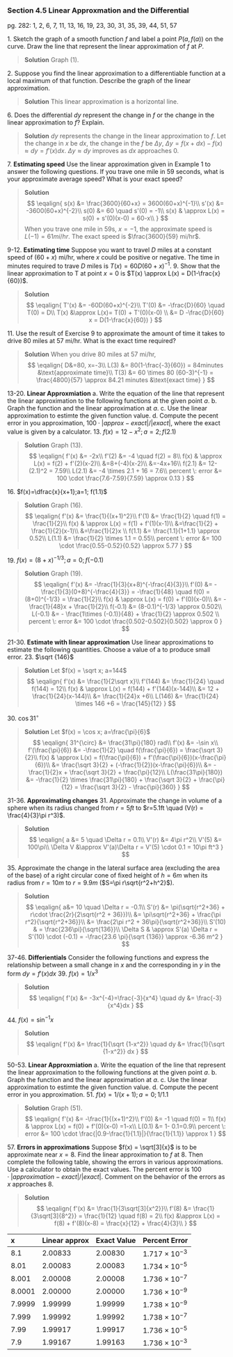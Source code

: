 ### Section 4.5 Linear Approxmation and the Differential
pg. 282: 1, 2, 6, 7, 11, 13, 16, 19, 23, 30, 31, 35, 39, 44, 51, 57

1\. Sketch the graph of a smooth function $f$ and label a point $P(a, f(a))$ on the curve. Draw the line that represent the linear approximation of $f$ at $P$.
>**Solution**
Graph (1).

2\. Suppose you find the linear approximation to a differentiable function at a local maximum of that function. Describe the graph of the linear approximation.
>**Solution**
This linear approximation is a horizontal line.

6\. Does the differential $dy$ represent the change in $f$ or the change in the linear approximation to $f$? Explain.
>**Solution**
$dy$ represents the change in the linear approximation to $f$. Let the change in $x$ be $dx$, the change in the $f$ be $\Delta y$, $\Delta y = f(x+dx) -f(x) \approx dy = f'(x)dx$. $\Delta y \approx dy$ improves as $dx$ approaches $0$.

7\. **Estimating speed** Use the linear approximation given in Example 1 to answer the following questions. If you trave one mile in $59$ seconds, what is your approximate average speed? What is your exact speed?
>**Solution**
$$
\eqalign{
s(x) &= \frac{3600}{60+x} = 3600(60+x)^{-1}\\
s'(x) &= -3600(60+x)^{-2}\\
s(0) &= 60 \quad s'(0) = -1\\
s(x) & \approx L(x) = s(0) + s'(0)(x-0) = 60-x\\
}
$$
When you trave one mile in 59s, $x = -1$, the approximate speed is $L(-1) = 61 mi/hr$. The exact speed is $\frac{3600}{59} mi/hr$.

9-12\. **Estimating time** Suppose you want to travel $D$ miles at a constant speed of $(60+x)$ mi/hr, where $x$ could be positive or negative. The time in minutes required to trave $D$ miles is $T(x) = 60D(60+x)^{-1}$.
9\. Show that the linear approximation to T at point $x=0$ is $T(x) \approx L(x) = D(1-\frac{x}{60})$.
>**Solution**
$$
\eqalign{
T'(x) &= -60D(60+x)^{-2}\\
T'(0) &= -\frac{D}{60} \quad T(0) = D\\
T(x) &\approx L(x)= T(0) + T'(0)(x-0) \\
&= D -\frac{D}{60} x = D(1-\frac{x}{60})
}
$$

<!-- pagebreak -->
11\. Use the result of Exercise 9 to approximate the amount of time it takes to drive $80$ miles at $57$ mi/hr. What is the exact time required?
>**Solution**
When you drive $80$ miles at $57$ mi/hr,
$$
\eqalign{
D&=80, x=-3\\
L(3) &= 80(1-\frac{-3}{60}) = 84minutes &\text{approximate time}\\
T(3) &= 60 \times 80 (60-3)^{-1} = \frac{4800}{57} \approx 84.21 minutes &\text{exact time}
}
$$

13-20\. **Linear Approxmiation**
a. Write the equation of the line that represent the linear approximation to the following functions at the given point $a$.
b. Graph the function and the linear approximation at $a$.
c. Use the linear approximation to estimte the given function value.
d. Compute the pecent error in you approximation, $100\cdot |approx-exact|/|exact|$, where the exact value is given by a calculator.
13\. $f(x) = 12-x^2; a=2; f(2.1)$
>**Solution**
Graph (13).
$$
\eqalign{
f'(x) &= -2x\\
f'(2) &= -4 \quad f(2) = 8\\
f(x) & \approx L(x) = f(2) + f'(2)(x-2)\\
&=8+(-4)(x-2)\\
&=-4x+16\\
f(2.1) &= 12-(2.1)^2 = 7.59\\
L(2.1) &= -4 \times 2.1 + 16 = 7.6\\
percent \: error &= 100 \cdot \frac{7.6-7.59}{7.59} \approx 0.13
}
$$

<!-- pagebreak -->
16\. $f(x)=\dfrac{x}{x+1};a=1; f(1.1)$
>**Solution**
Graph (16).
$$
\eqalign{
f'(x) &= \frac{1}{(x+1)^2}\\
f'(1) &= \frac{1}{2} \quad f(1) = \frac{1}{2}\\
f(x) & \approx L(x) = f(1) + f'(1)(x-1)\\
&=\frac{1}{2} + \frac{1}{2}(x-1)\\
&=\frac{1}{2}x \\
f(1.1) &= \frac{1.1}{1+1.1} \approx 0.52\\
L(1.1) &= \frac{1}{2} \times 1.1 = 0.55\\
percent \: error &= 100 \cdot \frac{0.55-0.52}{0.52} \approx 5.77
}
$$

19\. $f(x) = (8+x)^{-1/3};a=0;f(-0.1)$
>**Solution**
Graph (19).
$$
\eqalign{
f'(x) &= -\frac{1}{3}(x+8)^{-\frac{4}{3}}\\
f'(0) &= -\frac{1}{3}(0+8)^{-\frac{4}{3}} = -\frac{1}{48} \quad f(0) = (8+0)^{-1/3} = \frac{1}{2}\\
f(x) & \approx L(x) = f(0) + f'(0)(x-0)\\
&= - \frac{1}{48}x + \frac{1}{2}\\
f(-0.1) &= (8-0.1)^{-1/3} \approx 0.502\\
L(-0.1) &= - \frac{1\times (-0.1)}{48} + \frac{1}{2} \approx 0.502 \\
percent \: error &= 100 \cdot \frac{0.502-0.502}{0.502} \approx 0
}
$$

<!-- pagebreak -->
21-30\. **Estimate with linear approximation** Use linear approximations to estimate the following quantities. Choose a value of a to produce small error.
23\. $\sqrt {146}$
>**Solution**
Let $f(x) = \sqrt x; a=144$
$$
\eqalign{
f'(x) &= \frac{1}{2\sqrt x}\\
f'(144) &= \frac{1}{24} \quad f(144) = 12\\
f(x) & \approx L(x) = f(144) + f'(144)(x-144)\\
&= 12 + \frac{1}{24}(x-144)\\
&= \frac{1}{24}x +6\\
L(146) &= \frac{1}{24} \times 146 +6 = \frac{145}{12}
}
$$

30\. $\cos 31^{\circ}$
>**Solution**
Let $f(x) = \cos x; a=\frac{\pi}{6}$
$$
\eqalign{
31^{\circ} &= \frac{31\pi}{180} rad\\
f'(x) &= -\sin x\\
f'(\frac{\pi}{6}) &= -\frac{1}{2} \quad f(\frac{\pi}{6}) = \frac{\sqrt 3}{2}\\
f(x) & \approx L(x) = f(\frac{\pi}{6}) + f'(\frac{\pi}{6})(x-\frac{\pi}{6})\\
&= \frac{\sqrt 3}{2} + (-\frac{1}{2})(x-\frac{\pi}{6})\\
&= -\frac{1}{2}x + \frac{\sqrt 3}{2} + \frac{\pi}{12}\\
L(\frac{31\pi}{180}) &= -\frac{1}{2} \times \frac{31\pi}{180} + \frac{\sqrt 3}{2} + \frac{\pi}{12} = \frac{\sqrt 3}{2} - \frac{\pi}{360}
}
$$

<!-- pagebreak -->
31-36\. **Approximating changes**
31\. Approximate the change in volume of a sphere when its radius changed from $r=5ft$ to $r=5.1ft \quad (V(r) = \frac{4}{3}\pi r^3)$.
>**Solution**
$$
\eqalign{
a &= 5 \quad \Delta r = 0.1\\
V'(r) &= 4\pi r^2\\
V'(5) &= 100\pi\\
\Delta V &\approx V'(a)\Delta r = V'(5) \cdot 0.1 = 10\pi ft^3
}
$$

35\. Approximate the change in the lateral surface area (excluding the area of the base) of a right circular cone of fixed height of $h=6m$ when its radius from $r=10m$ to $r=9.9m$ ($S=\pi r\sqrt{r^2+h^2}$).
>**Solution**
$$
\eqalign{
a&= 10 \quad \Delta r = -0.1\\
S'(r) &= \pi(\sqrt{r^2+36} + r\cdot \frac{2r}{2\sqrt{r^2 + 36}})\\
&= \pi\sqrt{r^2+36} + \frac{\pi r^2}{\sqrt{r^2+36}}\\
&= \frac{2\pi r^2 + 36\pi}{\sqrt{r^2+36}}\\
S'(10) & = \frac{236\pi}{\sqrt{136}}\\
\Delta S & \approx S'(a) \Delta r = S'(10) \cdot (-0.1) = -\frac{23.6 \pi}{\sqrt {136}} \approx -6.36 m^2
}
$$

37-46\. **Differientials** Consider the following functions and express the relationship between a small change in $x$ and the corresponding in $y$ in the form $dy=f'(x)dx$
39\. $f(x) = 1/x^3$
>**Solution**
$$
\eqalign{
f'(x) &= -3x^{-4}=\frac{-3}{x^4} \quad dy &= \frac{-3}{x^4}dx
}
$$

44\. $f(x) = \sin^{-1} x$
>**Solution**
$$
\eqalign{
f'(x) &= \frac{1}{\sqrt {1-x^2}} \quad dy &= \frac{1}{\sqrt {1-x^2}} dx
}
$$

<!-- pagebreak -->
50-53\. **Linear Approxmiation**
a. Write the equation of the line that represent the linear approximation to the following functions at the given point $a$.
b. Graph the function and the linear approximation at $a$.
c. Use the linear approximation to estimte the given function value.
d. Compute the pecent error in you approximation.
51\. $f(x)=1/(x+1); a=0; 1/1.1$
>**Solution**
Graph (51).
$$
\eqalign{
f'(x) &= -\frac{1}{(x+1)^2}\\
f'(0) &= -1 \quad f(0) = 1\\
f(x) & \approx L(x) = f(0) + f'(0)(x-0) =1-x\\
L(0.1) &= 1- 0.1=0.9\\
percent \: error &= 100 \cdot \frac{|0.9-\frac{1}{1.1}|}{\frac{1}{1.1}} \approx 1
}
$$

57\. **Errors in approximations** Suppose $f(x) = \sqrt[3]{x}$ is to be approximate near $x=8$. Find the linear approximation to $f$ at 8. Then complete the following table, showing the errors in various approximations. Use a calculator to obtain the exact values. The percent error is $100 \cdot |approximation-exact|/|exact|$. Comment on the behavior of the errors as $x$ approaches $8$.
>**Solution**
$$
\eqalign{
f'(x) &= \frac{1}{3\sqrt[3]{x^2}}\\
f'(8) &= \frac{1}{3\sqrt[3]{8^2}} = \frac{1}{12} \quad f(8) = 2\\
f(x) &\approx L(x) = f(8) + f'(8)(x-8) = \frac{x}{12} + \frac{4}{3}\\
}
$$

| x   | Linear approx | Exact Value | Percent Error |
|:----|---------------|------------ |---------------|
|8.1    | 2.00833 |2.00830 | $1.717 \times 10^{-3}$ |
|8.01   | 2.00083 |2.00083 | $1.734 \times 10^{-5}$ |
|8.001  | 2.00008 |2.00008 | $1.736 \times 10^{-7}$ |
|8.0001 | 2.00000 |2.00000 | $1.736 \times 10^{-9}$ |
|7.9999 | 1.99999 |1.99999 | $1.738 \times 10^{-9}$ |
|7.999  | 1.99992 |1.99992 | $1.738 \times 10^{-7}$ |
|7.99   | 1.99917 |1.99917 | $1.736 \times 10^{-5}$ |
|7.9    | 1.99167 |1.99163 | $1.736 \times 10^{-3}$ |
